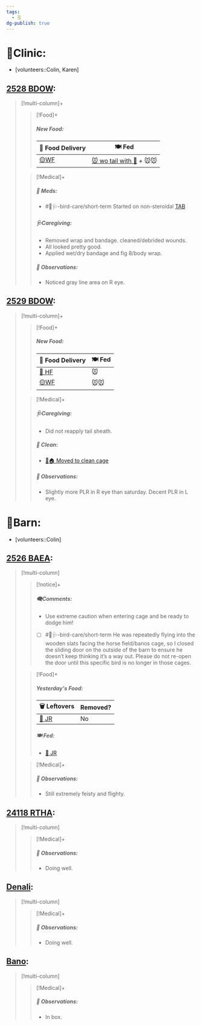 ```yaml
---
tags:
  - 🗒️
dg-publish: true
---
```


# 🏥Clinic:
- [volunteers::Colin, Karen]

## [2528 BDOW](../RARE%20Birds/2528%20BDOW.md):
> [!multi-column]+
>
>> [!Food]+
>>##### New Food:
>> |🚚 Food Delivery| 🍽️ Fed|
>> |---|---|
>>|[🟡WF](../Admin/Codes/Whole%20food.md)|[🐭 wo tail with 💊](../Admin/Codes/Food/Mouse%20wo%20tail%20with%20meds.md) + 🐭🐭|
>>
>
>> [!Medical]+
>>##### 💊 Meds:
>> - #🦅🩺-bird-care/short-term Started on non-steroidal [TAB](../Admin/Codes/Medication/Triple%20Antibiotic.md)
>>
>>##### 🩺Caregiving:
>> - Removed wrap and bandage. cleaned/debrided wounds.
>> 	- All looked pretty good.
>> - Applied wet/dry bandage and fig 8/body wrap.
>>
>> ##### 🔭 Observations:
>> - Noticed gray line area on R eye.

## [2529 BDOW](../RARE%20Birds/2529%20BDOW.md):
> [!multi-column]+
>
>> [!Food]+
>>##### New Food:
>> |🚚 Food Delivery| 🍽️ Fed|
>> |---|---|
>>|[🫱 HF](../Admin/Codes/Handfed.md)|🐭|
>>|[🟡WF](../Admin/Codes/Whole%20food.md)|🐭🐭|
>>
>
>> [!Medical]+
>>##### 🩺Caregiving:
>> - Did not reapply tail sheath.
>>
>>##### 🫧 Clean:
>> - [🧼🏠 Moved to clean cage](../Admin/Codes/Moved%20to%20clean%20cage.md)
>>
>> ##### 🔭 Observations:
>> - Slightly more PLR in R eye than saturday. Decent PLR in L eye.

# 🏡Barn:
- [volunteers::Colin]

## [2526 BAEA](../RARE%20Birds/2526%20BAEA.md):
> [!multi-column]
>
>> [!notice]+
>> ##### 🗨️Comments:
>> - Use extreme caution when entering cage and be ready to dodge him!
>> - [ ]  #🦅🩺-bird-care/short-term He was repeatedly flying into the wooden slats facing the horse field/banos cage, so I closed the sliding door on the outside of the barn to ensure he doesn’t keep thinking it’s a way out. Please do not re-open the door until this specific bird is no longer in those cages.
>
>> [!Food]+
>> ##### Yesterday's Food:
>> |🗑️ Leftovers| Removed?
>> |---|---|
>>|[🐀 JR](../Admin/Codes/Food/Jumbo%20Rat.md)|No|
>>
>> ##### 🍽️ Fed:
>> - [🐀 JR](../Admin/Codes/Food/Jumbo%20Rat.md)
>
>> [!Medical]+
>> ##### 🔭 Observations:
>> - Still extremely feisty and flighty.

## [24118 RTHA](../RARE%20Birds/24118%20RTHA.md):
> [!multi-column]
>
>> [!Medical]+
>> ##### 🔭 Observations:
>> - Doing well.

## [Denali](../RARE%20Birds/Ed%20Birds/Denali.md):
> [!multi-column]
>
>> [!Medical]+
>> ##### 🔭 Observations:
>> - Doing well.

## [Bano](../RARE%20Birds/Ed%20Birds/Bano.md):
> [!multi-column]
>
>> [!Medical]+
>> ##### 🔭 Observations:
>> - In box.
